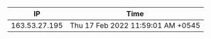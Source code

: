  | IP      | Time |
| ----------- | ----------- |
| 163.53.27.195      | Thu 17 Feb 2022 11:59:01 AM +0545       |

